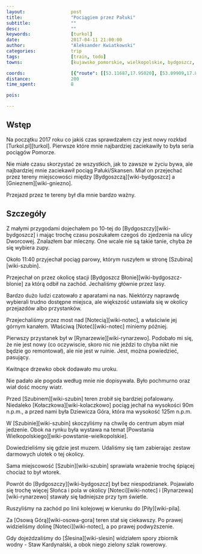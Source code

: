 ```yaml
---
layout:                 post
title:                  "Pociągiem przez Pałuki"
subtitle:               ""
desc:                   ""
keywords:               [turkol]
date:                   2017-04-11 21:00:00
author:                 "Aleksander Kwiatkowski"
categories:             trip
tags:                   [train, todo]
towns:                  [kujawsko_pomorskie, wielkopolskie, bydgoszcz, biale_blota, szubin, sicienko, naklo_nad_notecia, kcynia, wapno, damaslawek, janowiec_wielkopolski, mieleszyn, gniezno, czerniejewo, wrzesnia]

coords:                 [{"route": [[53.11687,17.95020], [53.09909,17.88625], [53.07321,17.82514], [53.07213,17.80343], [53.03839,17.78678], [53.00349,17.74523]], "type": "train"}, {"route": [[53.15188,17.88720], [53.15559,17.71416], [53.14869,17.62542], [53.13901,17.59263]], "type": "train"}, {"route": [[53.13767,17.58628], [53.07615,17.57495], [52.98427,17.49169], [52.94022,17.49049], [52.90773,17.47658], [52.84090,17.49804], [52.80740,17.48688], [52.75018,17.48740], [52.68457,17.50079], [52.60312,17.54267], [52.55221,17.61889], [52.53352,17.62662], [52.52569,17.58164], [52.51817,17.57409], [52.45242,17.56808], [52.32775,17.55572]], "type": "train"}]
distance:               200
time_spent:             8

pois:

---
```




Wstęp
-----

Na początku 2017 roku co jakiś czas sprawdzałem czy jest nowy rozkład
[Turkol.pl][turkol]. Pierwsze które mnie najbardziej zaciekawiły to była
seria pociągów Pomorze.

Nie miałe czasu skorzystać ze wszystkich, jak to zawsze w życiu bywa, ale
najbardziej mnie zaciekawił pociąg Pałuki/Skansen. Miał on przejechać przez
tereny miejscowości między [Bydgoszczą][wiki-bydgoszcz] a
[Gnieznem][wiki-gniezno].

Przejazd przez te tereny był dla mnie bardzo ważny.

Szczegóły
---------

Z małymi przygodami dojechałem po 10-tej do [Bydgoszczy][wiki-bydgoszcz] i
mając trochę czasu poszukałem czegoś do zjedzenia na ulicy Dworcowej.
Znalazłem bar mleczny. One wcale nie są takie tanie, chyba że się wybiera
zupy.

Około 11:40 przyjechał pociąg parowy, którym ruszyłem w stronę [Szubina][wiki-szubin].

Przejechał on przez okolicę stacji [Bydgoszcz Błonie][wiki-bydgoszcz-blonie] za
którą odbił na zachód. Jechaliśmy głównie przez lasy.

Bardzo dużo ludzi czatowało z aparatami na nas. Niektórzy naprawdę wybierali
trudno dostępne miejsca, ale większość ustawiała się w okolicy przejazdów
albo przystanków.

Przejechaliśmy przez most nad [Notecią][wiki-notec], a właściwie jej górnym kanałem.
Właściwą [Noteć][wiki-notec] miniemy później.

Pierwszy przystanek był w [Rynarzewie][wiki-rynarzewo]. Podobało mi się, że nie
jest nowy (co oczywiscie, skoro nic nie jeździ to chyba nikt nie będzie go
remontował), ale nie jest w ruinie. Jest, można powiedzieć, pasujący.

Kwitnące drzewko obok dodawało mu uroku.

Nie padało ale pogoda według mnie nie dopisywała. Było pochmurno oraz wiał
dość mocny wiatr.

Przed [Szubinem][wiki-szubin] teren zrobił się bardziej pofalowany. Niedaleko
[Kołaczkowa][wiki-kolaczkowo] pociąg jechał na wysokości 90m n.p.m., a
przed nami była Dziewicza Góra, która ma wysokość 125m n.p.m.

W [Szubinie][wiki-szubin] skoczyliśmy na chwilę do centrum abym miał jedzenie.
Obok na rynku była wystawa na temat
[Powstania Wielkopolskiego][wiki-powstanie-wielkopolskie].

Dowiedzieliśmy się gdzie jest muzem. Udaliśmy się tam zabierając zestaw
darmowych ulotek o tej okolicy.

Sama miejscowość [Szubin][wiki-szubin] sprawiała wrażenie trochę śpiącej
chociaż to był wtorek.

Powrót do [Bydgoszczy][wiki-bydgoszcz] był bez niespodzianek. Pojawiało się
trochę więcej Słońca i pola w okolicy [Noteci][wiki-notec] i
[Rynarzewa][wiki-rynarzewo] stawały się ładniejsze przy tym świetle.

Ruszyliśmy na zachód po linii kolejowej w kierunku do [Piły][wiki-pila].

Za [Osową Górą][wiki-osowa-gora] teren stał się ciekawszy. Po prawej
widzieliśmy dolinę [Noteci][wiki-notec], a po prawej podwyższenie.

Gdy dojeżdzaliśmy do [Ślesina][wiki-slesin] widziałem spory zbiornik
wodny - Staw Kardynalski, a obok niego zielony szlak rowerowy.
